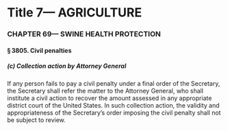 
# Title 7— AGRICULTURE
### CHAPTER 69— SWINE HEALTH PROTECTION
#### § 3805. Civil penalties
##### (c) Collection action by Attorney General

If any person fails to pay a civil penalty under a final order of the Secretary, the Secretary shall refer the matter to the Attorney General, who shall institute a civil action to recover the amount assessed in any appropriate district court of the United States. In such collection action, the validity and appropriateness of the Secretary’s order imposing the civil penalty shall not be subject to review.
